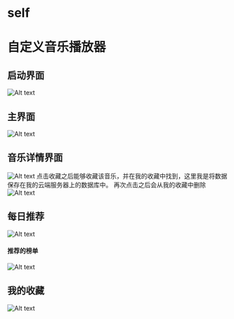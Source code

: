 # self
# 自定义音乐播放器
## 启动界面
![Alt text](https://img-blog.csdnimg.cn/2019051916514414.png?x-oss-process=image/watermark,type_ZmFuZ3poZW5naGVpdGk,shadow_10,text_aHR0cHM6Ly9ibG9nLmNzZG4ubmV0L3FxXzQyNzgyNzgy,size_16,color_FFFFFF,t_70)
## 主界面
![Alt text](./Screenshot_2019-05-19-16-28-54-78.png)
## 音乐详情界面
![Alt text](./Screenshot_2019-05-19-16-28-04-87.png)
点击收藏之后能够收藏该音乐，并在我的收藏中找到，这里我是将数据保存在我的云端服务器上的数据库中。
再次点击之后会从我的收藏中删除
![Alt text](./Screenshot_2019-05-19-16-28-09-09.png)
## 每日推荐
![Alt text](./Screenshot_2019-05-19-16-29-04-16.png)
#### 推荐的榜单
![Alt text](./Screenshot_2019-05-19-16-29-11-99.png)
## 我的收藏
![Alt text](./Screenshot_2019-05-19-16-29-24-11.png)
